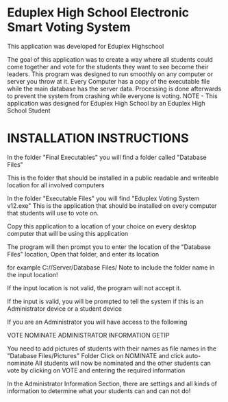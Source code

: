 # Eduplex High School Electronic Smart Voting System
This application was developed for Eduplex Highschool

The goal of this application was to create a way where all students could come together and vote
for the students they want to see become their leaders. 
This program was designed to run smoothly on any computer or server you throw at it.
Every Computer has a copy of the executable file while the main database has the server data. 
Processing is done afterwards to prevent the system from crashing while everyone is voting.
NOTE - This application was designed for Eduplex High School by an Eduplex High School Student

# INSTALLATION INSTRUCTIONS

In the folder "Final Executables" you will find a folder called "Database Files"

This is the folder that should be installed in a public readable and writeable location for all involved computers

In the folder "Executable Files" you will find "Eduplex Voting System v12.exe"
This is the application that should be installed on every computer that students will use to vote on.

Copy this application to a location of your choice on every desktop computer that will be using this application

The program will then prompt you to enter the location of the "Database Files" location, Open that folder, and enter its location

for example C://Server/Database Files/
Note to include the folder name in the input location!

If the input location is not valid, the program will not accept it.

If the input is valid, you will be prompted to tell the system if this is an Administrator device or a student device

If you are an Administrator you will have access to the following

VOTE
NOMINATE
ADMINISTRATOR INFORMATION
GETIP

You need to add pictures of students with their names as file names in the "Database Files/Pictures" Folder
Click on NOMINATE and click auto-nominate
All students will now be nominated and the other students can vote by clicking on VOTE and entering the required information

In the Administrator Information Section, there are settings and all kinds of information to determine what your students can and can not do!

